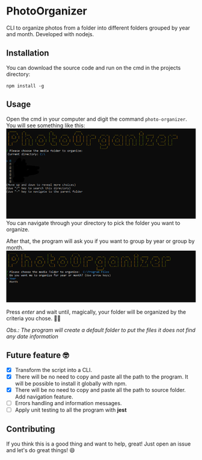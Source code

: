 # PhotoOrganizer
CLI to organize photos from a folder into different folders grouped by year and month. Developed with nodejs.

## Installation
You can download the source code and run on the cmd in the projects directory:
```
npm install -g
```

## Usage

Open the cmd in your computer and digit the command `photo-organizer`. 
You will see something like this:
![Choose a folder screen](/images/first-screen.png)
You can navigate through your directory to pick the folder you want to organize.

After that, the program will ask you if you want to group by year or group by month.
![Choose a group-by criteria](/images/second-screen.png)

Press *enter* and wait until, magically, your folder will be organized by the criteria you chose. :clap::clap:

*Obs.: The program will create a default folder to put the files it does not find any date information*


## Future feature :nerd_face:
- [X] Transform the script into a CLI.
- [X] There will be no need to copy and paste all the path to the program. It will be possible to install it globally with npm.
- [X] There will be no need to copy and paste all the path to source folder. Add navigation feature.
- [ ] Errors handling and information messages.
- [ ] Apply unit testing to all the program with **jest**

## Contributing
If you think this is a good thing and want to help, great! Just open an issue and let's do great things! :smile:
